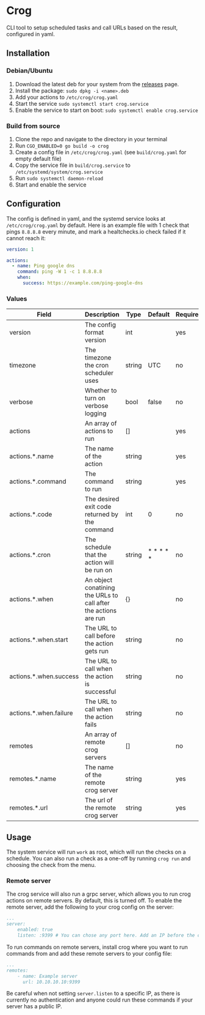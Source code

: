 # Crog

CLI tool to setup scheduled tasks and call URLs based on the result, configured in yaml.

## Installation

### Debian/Ubuntu

1. Download the latest deb for your system from the [releases](https://github.com/henrywhitaker3/crog/releases) page.
2. Install the package: `sudo dpkg -i <name>.deb`
3. Add your actions to `/etc/crog/crog.yaml`
4. Start the service `sudo systemctl start crog.service`
5. Enable the service to start on boot: `sudo systemctl enable crog.service`

### Build from source

1. Clone the repo and navigate to the directory in your terminal
2. Run `CGO_ENABLED=0 go build -o crog`
3. Create a config file in `/etc/crog/crog.yaml` (see `build/crog.yaml` for empty default file)
4. Copy the service file in `build/crog.service` to `/etc/systemd/system/crog.service`
5. Run `sudo systemctl daemon-reload`
6. Start and enable the service

## Configuration

The config is defined in yaml, and the systemd service looks at `/etc/crog/crog.yaml` by default. Here is an example file with 1 check that pings `8.8.8.8` every minute, and mark a healtchecks.io check failed if it cannot reach it:

```yaml
version: 1

actions:
  - name: Ping google dns
    command: ping -W 1 -c 1 8.8.8.8
    when:
      success: https://example.com/ping-google-dns
```

### Values

| Field | Description | Type | Default | Required |
| --- | --- | --- | --- | --- |
| version | The config format version | int |  | yes |
| timezone | The timezone the cron scheduler uses | string | UTC | no |
| verbose | Whether to turn on verbose logging | bool | false | no |
| actions | An array of actions to run | [] | | yes |
| actions.*.name | The name of the action | string | | yes |
| actions.*.command | The command to run | string | | yes |
| actions.*.code | The desired exit code returned by the command | int | 0 | no |
| actions.*.cron | The schedule that the action will be run on | string | * * * * * | no |
| actions.*.when | An object conatining the URLs to call after the actions are run | {} | | no |
| actions.*.when.start | The URL to call before the action gets run | string | | no |
| actions.*.when.success | The URL to call when the action is successful | string | | no |
| actions.*.when.failure | The URL to call when the action fails | string | | no |
| remotes | An array of remote crog servers | [] | | no |
| remotes.*.name | The name of the remote crog server | string | | yes |
| remotes.*.url | The url of the remote crog server | string | | yes |

## Usage

The system service will run `work` as root, which will run the checks on a schedule. You can also run a check as a one-off by running `crog run` and choosing the check from the menu.

### Remote server

The crog service will also run a grpc server, which allows you to run crog actions on remote servers. By default, this is turned off. To enable the remote server, add the following to your crog config on the server:

```yaml
...
server:
    enabled: true
    listen: :9399 # You can chose any port here. Add an IP before the colon to only listen on a specific IP address
```

To run commands on remote servers, install crog where you want to run commands from and add these remote servers to your config file:

```yaml
...
remotes:
    - name: Example server
      url: 10.10.10.10:9399
```

Be careful when not setting `server.listen` to a specific IP, as there is currently no authentication and anyone could run these commands if your server has a public IP.
